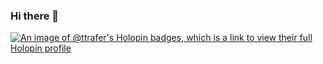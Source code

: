 ### Hi there 👋

<!--
**t-trafer/t-trafer** is a ✨ _special_ ✨ repository because its `README.md` (this file) appears on your GitHub profile.

Here are some ideas to get you started:

- 🔭 I’m currently working on ...
- 🌱 I’m currently learning ...
- 👯 I’m looking to collaborate on ...
- 🤔 I’m looking for help with ...
- 💬 Ask me about ...
- 📫 How to reach me: ...
- 😄 Pronouns: ...
- ⚡ Fun fact: ...
-->
[![An image of @ttrafer's Holopin badges, which is a link to view their full Holopin profile](https://holopin.me/ttrafer)](https://holopin.io/@ttrafer)
